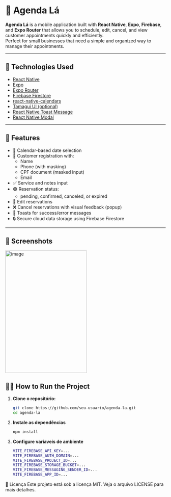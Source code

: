 # 📆 Agenda Lá

**Agenda Lá** is a mobile application built with **React Native**, **Expo**, **Firebase**, and **Expo Router** that allows you to schedule, edit, cancel, and view customer appointments quickly and efficiently.  
Perfect for small businesses that need a simple and organized way to manage their appointments.

---

## 🚀 Technologies Used

- [React Native](https://reactnative.dev/)
- [Expo](https://expo.dev/)
- [Expo Router](https://expo.dev/router)
- [Firebase Firestore](https://firebase.google.com/products/firestore)
- [react-native-calendars](https://github.com/wix/react-native-calendars)
- [Tamagui UI (optional)](https://tamagui.dev/)
- [React Native Toast Message](https://github.com/calintamas/react-native-toast-message)
- [React Native Modal](https://github.com/react-native-modal/react-native-modal)

---

## 📱 Features

- 📅 Calendar-based date selection
- 👤 Customer registration with:
  - Name
  - Phone (with masking)
  - CPF document (masked input)
  - Email
- ✅ Service and notes input
- 🟢 Reservation status:
  - pending, confirmed, canceled, or expired
- 📝 Edit reservations
- ❌ Cancel reservations with visual feedback (popup)
- 🔔 Toasts for success/error messages
- 🔒 Secure cloud data storage using Firebase Firestore

---

## 📸 Screenshots

<img width="256" height="384" alt="image" src="https://github.com/user-attachments/assets/8944ce47-2ada-4aef-ab3c-f5a90b5c532d" />



## 🧑‍💻 How to Run the Project

1. **Clone o repositório:**
   ```bash
   git clone https://github.com/seu-usuario/agenda-la.git
   cd agenda-la

2. **Instale as dependências**
   ````bash
   npm install

3. **Configure variaveis de ambiente**
   ````bash
   VITE_FIREBASE_API_KEY=...
   VITE_FIREBASE_AUTH_DOMAIN=...
   VITE_FIREBASE_PROJECT_ID=...
   VITE_FIREBASE_STORAGE_BUCKET=...
   VITE_FIREBASE_MESSAGING_SENDER_ID=...
   VITE_FIREBASE_APP_ID=...

📄 Licença
Este projeto está sob a licença MIT. Veja o arquivo LICENSE para mais detalhes.
